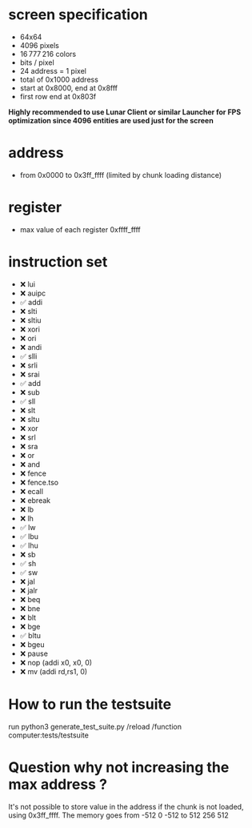 # screen specification
- 64x64
- 4096 pixels
- 16 777 216 colors
-  bits / pixel
- 24 address = 1 pixel
- total of 0x1000 address
- start at 0x8000, end at 0x8fff
- first row end at 0x803f

**Highly recommended to use Lunar Client or similar Launcher for FPS optimization since 4096 entities are used just for the screen**

# address
- from 0x0000 to 0x3ff_ffff
(limited by chunk loading distance)

# register
- max value of each register 0xffff_ffff

# instruction set
- ❌ lui
- ❌ auipc
- ✅ addi
- ❌ slti
- ❌ sltiu
- ❌ xori
- ❌ ori
- ❌ andi
- ✅ slli
- ❌ srli
- ❌ srai
- ✅ add
- ❌ sub
- ✅ sll
- ❌ slt
- ❌ sltu
- ❌ xor
- ❌ srl
- ❌ sra
- ❌ or
- ❌ and
- ❌ fence
- ❌ fence.tso
- ❌ ecall
- ❌ ebreak
- ❌ lb
- ❌ lh
- ✅ lw
- ✅ lbu
- ✅ lhu
- ❌ sb
- ✅ sh
- ✅ sw
- ❌ jal
- ❌ jalr
- ❌ beq
- ❌ bne
- ❌ blt
- ❌ bge
- ✅ bltu
- ❌ bgeu
- ❌ pause
- ❌ nop (addi x0, x0, 0)
- ❌ mv (addi rd,rs1, 0)


# How to run the testsuite
run python3 generate_test_suite.py
/reload
/function computer:tests/testsuite

# Question why not increasing the max address ?
It's not possible to store value in the address if the chunk is not loaded, using 0x3ff_ffff.
The memory goes from -512 0 -512 to 512 256 512